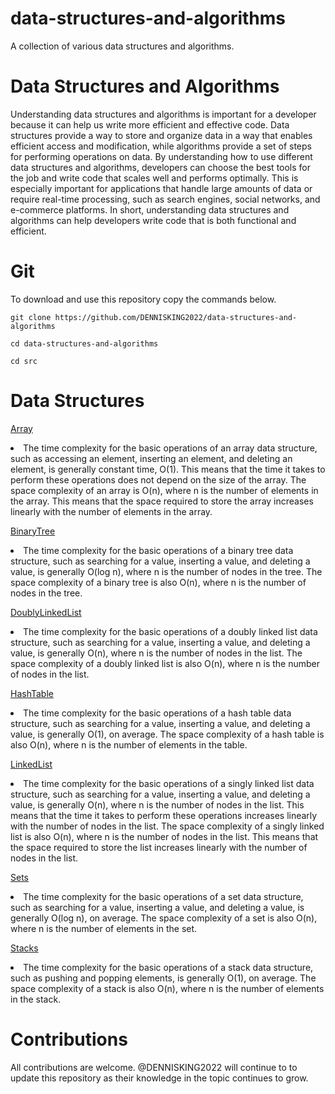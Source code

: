 # data-structures-and-algorithms
A collection of various data structures and algorithms.

# Data Structures and Algorithms
Understanding data structures and algorithms is important for a developer because it can help us write more efficient and effective code. Data structures provide a way to store and organize data in a way that enables efficient access and modification, while algorithms provide a set of steps for performing operations on data. By understanding how to use different data structures and algorithms, developers can choose the best tools for the job and write code that scales well and performs optimally. This is especially important for applications that handle large amounts of data or require real-time processing, such as search engines, social networks, and e-commerce platforms. In short, understanding data structures and algorithms can help developers write code that is both functional and efficient.

# Git 
To download and use this repository copy the commands below.
```
git clone https://github.com/DENNISKING2022/data-structures-and-algorithms
```
```
cd data-structures-and-algorithms
```
```
cd src
```


# Data Structures
[Array](src/Data-Structures/Array.java)
<li> The time complexity for the basic operations of an array data structure, such as accessing an element, inserting an element, and deleting an element, is generally constant time, O(1). This means that the time it takes to perform these operations does not depend on the size of the array.
The space complexity of an array is O(n), where n is the number of elements in the array. This means that the space required to store the array increases linearly with the number of elements in the array.

[BinaryTree](src/Data-Structures/BinaryTree.java)
<li> The time complexity for the basic operations of a binary tree data structure, such as searching for a value, inserting a value, and deleting a value, is generally O(log n), where n is the number of nodes in the tree. The space complexity of a binary tree is also O(n), where n is the number of nodes in the tree.

[DoublyLinkedList](src/Data-Structures/DoublyLinkedList.java)
<li> The time complexity for the basic operations of a doubly linked list data structure, such as searching for a value, inserting a value, and deleting a value, is generally O(n), where n is the number of nodes in the list. The space complexity of a doubly linked list is also O(n), where n is the number of nodes in the list.

[HashTable](src/Data-Structures/HashTable.java)
<li> The time complexity for the basic operations of a hash table data structure, such as searching for a value, inserting a value, and deleting a value, is generally O(1), on average. The space complexity of a hash table is also O(n), where n is the number of elements in the table.

[LinkedList](src/Data-Structures/LinkedList.java)
<li> The time complexity for the basic operations of a singly linked list data structure, such as searching for a value, inserting a value, and deleting a value, is generally O(n), where n is the number of nodes in the list. This means that the time it takes to perform these operations increases linearly with the number of nodes in the list.
The space complexity of a singly linked list is also O(n), where n is the number of nodes in the list. This means that the space required to store the list increases linearly with the number of nodes in the list.

[Sets](src/Data-Structures/Sets.java)
<li> The time complexity for the basic operations of a set data structure, such as searching for a value, inserting a value, and deleting a value, is generally O(log n), on average. The space complexity of a set is also O(n), where n is the number of elements in the set.

[Stacks](src/Data-Structures/Stacks.java)
<li> The time complexity for the basic operations of a stack data structure, such as pushing and popping elements, is generally O(1), on average. The space complexity of a stack is also O(n), where n is the number of elements in the stack. 


# Contributions
 All contributions are welcome.
 @DENNISKING2022 will continue to to update this repository as their knowledge in the topic continues to grow. 



 
